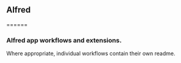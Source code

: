 ## Alfred
======

### Alfred app workflows and extensions. 

Where appropriate, individual workflows contain their own readme.
